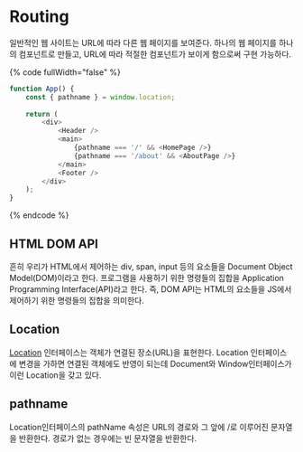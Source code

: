 # Routing

일반적인 웹 사이트는 URL에 따라 다른 웹 페이지를 보여준다. 하나의 웹 페이지를 하나의 컴포넌트로 만들고, URL에 따라 적절한 컴포넌트가 보이게 함으로써 구현 가능하다.

{% code fullWidth="false" %}
```javascript
function App() {
	const { pathname } = window.location;
	
	return (
		<div>
			<Header />
			<main>
				{pathname === '/' && <HomePage />}
				{pathname === '/about' && <AboutPage />}
			</main>
			<Footer />
		</div>
	);
}
```
{% endcode %}



## HTML DOM API

흔히 우리가 HTML에서 제어하는 div, span, input 등의 요소들을 Document Object Model(DOM)이라고 한다. 프로그램을 사용하기 위한 명령들의 집합을 Application Programming Interface(API)라고 한다. 즉, DOM API는 HTML의 요소들을 JS에서 제어하기 위한 명령들의 집합을 의미한다.



## Location

[Location](https://developer.mozilla.org/ko/docs/Web/API/Location) 인터페이스는 객체가 연결된 장소(URL)을 표현한다. Location 인터페이스에 변경을 가하면 연결된 객체에도 반영이 되는데 Document와 Window인터페이스가 이런 Location을 갖고 있다.



## pathname

Location인터페이스의 pathName 속성은 URL의 경로와 그 앞에 /로 이루어진 문자열을 반환한다. 경로가 없는 경우에는 빈 문자열을 반환한다.

